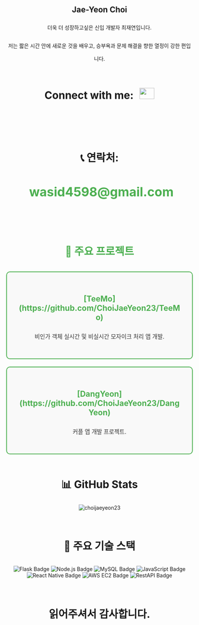 <h2 align="center"> Jae-Yeon Choi </h2>
<p align="center" style="line-height: 2.5;">
  더욱 더 성장하고싶은 신입 개발자 최재연입니다. <br/>
</p>
<p align="center" style="line-height:2.5;">
 저는 짧은 시간 안에 새로운 것을 배우고, 승부욕과 문제 해결을 향한 열정이 강한 편입니다. <br/>
</p>

<h3 align="center" style="font-size: 2em; line-height: 3;">Connect with me:
  <a href="https://instagram.com/jae__yeon__" target="blank" style="display: inline-block; margin-left: 10px;">
    <img src="https://raw.githubusercontent.com/rahuldkjain/github-profile-readme-generator/master/src/images/icons/Social/instagram.svg" alt="jae__yeon__" height="30" width="40" />
  </a>
</h3>
<br>

<h3 align="center" style="font-size: 2em; line-height: 3;">📞 연락처:
  <a href="mailto:wasid4598@gmail.com" style="font-size: 1.2em; text-decoration: none; color: #4CAF50; margin-left: 10px;">wasid4598@gmail.com</a>
</h3>
<br>
<h3 align="center" style="color: #4CAF50; font-size: 2em; line-height: 1.8;">🚀 주요 프로젝트</h3>
<div align="center" style="display: flex; flex-direction: column; gap: 20px; max-width: 600px;">
  <div style="border: 2px solid #4CAF50; border-radius: 10px; padding: 30px; background-color: #f9f9f9;">
    <h4 style="color: #4CAF50; font-size: 1.5em; font-weight: bold;">[TeeMo](https://github.com/ChoiJaeYeon23/TeeMo)</h4>
    <p style="color: #333; font-size: 1.1em; line-height: 1.6;">비인가 객체 실시간 및 비실시간 모자이크 처리 앱 개발.</p>
  </div>
  <div style="border: 2px solid #4CAF50; border-radius: 10px; padding:30px; background-color: #f9f9f9;">
    <h4 style="color: #4CAF50; font-size: 1.5em; font-weight: bold;">[DangYeon](https://github.com/ChoiJaeYeon23/DangYeon)</h4>
    <p style="color: #333; font-size: 1.1em; line-height: 1.6;">커플 앱 개발 프로젝트.</p>
  </div>
</div>
<br>
<h3 align="center" style="font-size: 2em; line-height: 1.8;">📊 GitHub Stats</h3>
<p align="center">
  <img src="https://github-readme-stats.vercel.app/api/top-langs?username=choijaeyeon23&show_icons=true&locale=en&layout=compact" alt="choijaeyeon23" />
</p>
<br>
<h3 align="center" style="font-size: 2em; line-height: 1.8;">🔗 주요 기술 스택</h3>
<p align="center">
  <img src="https://img.shields.io/badge/Flask-%23000.svg?style=for-the-badge&logo=flask&logoColor=white" alt="Flask Badge"/>
  <img src="https://img.shields.io/badge/Node.js-%2343853D.svg?style=for-the-badge&logo=node.js&logoColor=white" alt="Node.js Badge"/>
  <img src="https://img.shields.io/badge/MySQL-%234479A1.svg?style=for-the-badge&logo=mysql&logoColor=white" alt="MySQL Badge"/>
  <img src="https://img.shields.io/badge/JavaScript-%23F7DF1E.svg?style=for-the-badge&logo=javascript&logoColor=black" alt="JavaScript Badge"/>
  <img src="https://img.shields.io/badge/React_Native-%2361DAFB.svg?style=for-the-badge&logo=react&logoColor=black" alt="React Native Badge"/>
  <img src="https://img.shields.io/badge/AWS%20EC2-%23FF9900.svg?style=for-the-badge&logo=amazonaws&logoColor=white" alt="AWS EC2 Badge"/>
  <img src="https://img.shields.io/badge/REST_API-%23000000.svg?style=for-the-badge&logo=swagger&logoColor=white" alt="RestAPI Badge"/>
</p>
<br>
<h3 align="center" style="font-size: 2em; line-height: 1.8;"> 읽어주셔서 감사합니다. </h3>
